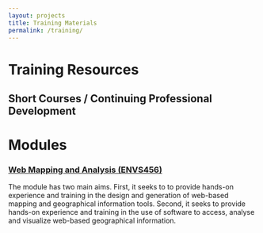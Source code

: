 ```yaml
---
layout: projects
title: Training Materials
permalink: /training/
---
```

<div class="container-fluid main-container">

# Training Resources

## Short Courses / Continuing Professional Development

# Modules

### [Web Mapping and Analysis (ENVS456)](/training/WebMapping/)
The module has two main aims. First, it seeks to to provide hands-on experience and training in the design and generation of web-based mapping and geographical information tools. Second, it seeks to provide hands-on experience and training in the use of software to access, analyse and visualize web-based geographical information.

</div>